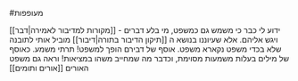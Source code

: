 #מעופפות 

[[מקורות למדיבור לאמירה|דבר]] - ידוע לי כבר כי משמש גם כמשפט, מי בלע דברים ויגש אליהם.
אלא שעיוננו בנושא ה [[תיקון הדיבור בתורה|דיבור]] מוביל אותי לתובנה שלא בכדי משפט נקארא משפט. אוסף של דבירם הופך למשפט! תרתי משמע. כאוסף של מילים בעלות משמעות מסוימת, וכדבר מה שמחייב משהו במציאות!
וראה גם משפט האורים [[אורים ותומים]]
